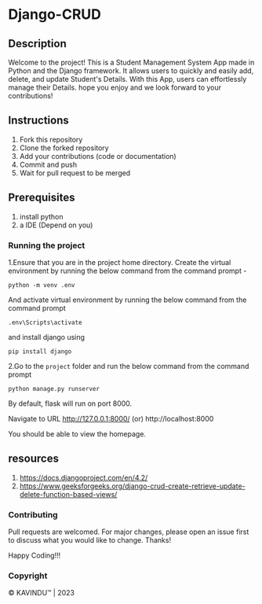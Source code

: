 # Django-CRUD

## Description
Welcome to the project! This is a Student Management System App made in Python and the Django framework. 
It allows users to quickly and easily add, delete, and update Student's Details. With this App, 
users can effortlessly manage their Details. hope you enjoy and we look forward to your contributions!

## Instructions
1. Fork this repository
2. Clone the forked repository
3. Add your contributions (code or documentation)
4. Commit and push
5. Wait for pull request to be merged

## Prerequisites
1. install python
2. a IDE (Depend on you)

### Running the project
1.Ensure that you are in the project home directory. Create the virtual environment by running the below command from the command prompt -
```
python -m venv .env
```
And activate virtual environment by running the below command from the command prompt
```
.env\Scripts\activate
```
and install django using
```
pip install django
```

2.Go to the `project` folder and run the below command from the command prompt
```
python manage.py runserver
```
By default, flask will run on port 8000.

Navigate to URL http://127.0.0.1:8000/ (or) http://localhost:8000

You should be able to view the homepage.

## resources
1. https://docs.djangoproject.com/en/4.2/
2. https://www.geeksforgeeks.org/django-crud-create-retrieve-update-delete-function-based-views/

### Contributing
Pull requests are welcomed. For major changes, please open an issue first to discuss what you would like to change. Thanks!

Happy Coding!!!

### Copyright
© KAVINDU™ | 2023
